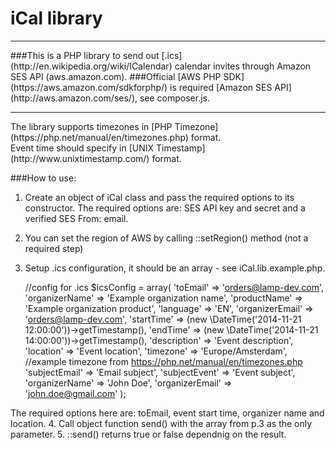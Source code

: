 iCal library
============
<hr>
###This is a PHP library to send out [.ics](http://en.wikipedia.org/wiki/ICalendar) calendar invites through Amazon SES API (aws.amazon.com).
###Official [AWS PHP SDK](https://aws.amazon.com/sdkforphp/) is required [Amazon SES API](http://aws.amazon.com/ses/), see composer.js.
<hr>
The library supports timezones in [PHP Timezone](https://php.net/manual/en/timezones.php) format.<br>
Event time should specify in [UNIX Timestamp](http://www.unixtimestamp.com/) format.
<br>

###How to use:
1. Create an object of iCal class and pass the required options to its constructor. The required options are: SES API key and secret and a verified SES From: email.
2. You can set the region of AWS by calling ::setRegion() method (not a required step)
3. Setup .ics configuration, it should be an array - see iCal.lib.example.php. 

    //config for .ics
    $icsConfig = array(
        'toEmail'		 => 'orders@lamp-dev.com',
        'organizerName'	 => 'Example organization name',
        'productName'	 => 'Example organization product',
        'language'       => 'EN',
        'organizerEmail' => 'orders@lamp-dev.com',
        'startTime'		 => (new \DateTime('2014-11-21 12:00:00'))->getTimestamp(),
        'endTime'		 => (new \DateTime('2014-11-21 14:00:00'))->getTimestamp(),
        'description'	 => 'Event description',
        'location'		 => 'Event location',
        'timezone'		 => 'Europe/Amsterdam',  //example timezone from https://php.net/manual/en/timezones.php
        'subjectEmail'	 => 'Email subject',
        'subjectEvent'	 => 'Event subject',
        'organizerName'  => 'John Doe',
        'organizerEmail' => 'john.doe@gmail.com'
    );

The required options here are: toEmail, event start time, organizer name and location.
4. Call object function send() with the array from p.3 as the only parameter.
5. ::send() returns true or false dependnig on the result.

